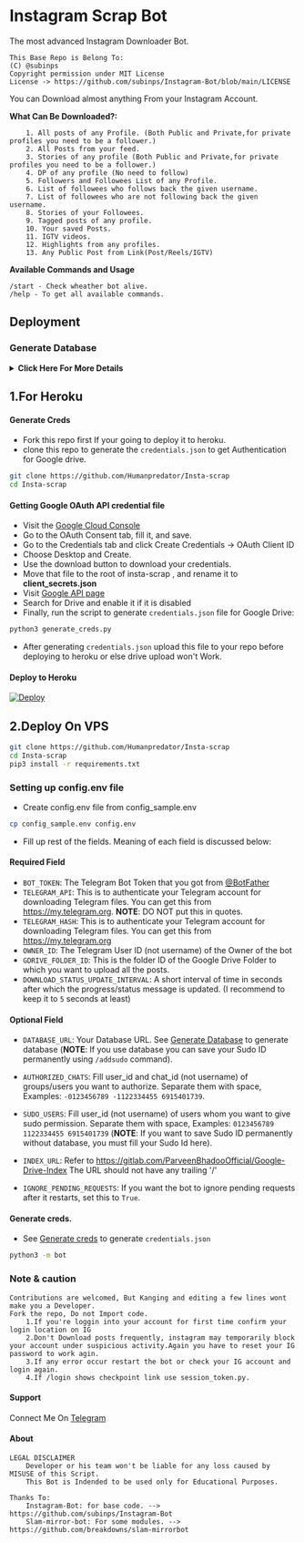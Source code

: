 # Instagram Scrap Bot
The most advanced Instagram Downloader Bot.

```
This Base Repo is Belong To:
(C) @subinps
Copyright permission under MIT License
License -> https://github.com/subinps/Instagram-Bot/blob/main/LICENSE
```


You can Download almost anything From your Instagram Account.

**What Can Be Downloaded?:**
```
    1. All posts of any Profile. (Both Public and Private,for private profiles you need to be a follower.)
    2. All Posts from your feed.
    3. Stories of any profile (Both Public and Private,for private profiles you need to be a follower.)
    4. DP of any profile (No need to follow)
    5. Followers and Followees List of any Profile.
    6. List of followees who follows back the given username.
    7. List of followees who are not following back the given username.
    8. Stories of your Followees.
    9. Tagged posts of any profile.
    10. Your saved Posts.
    11. IGTV videos.
    12. Highlights from any profiles.
    13. Any Public Post from Link(Post/Reels/IGTV)
```

**Available Commands and Usage**
```
/start - Check wheather bot alive.
/help - To get all available commands.

```
## Deployment

### Generate Database
<details>
    <summary><b>Click Here For More Details</b></summary>

**1. Using ElephantSQL**
- Go to https://elephantsql.com and create account (skip this if you already have **ElephantSQL** account)
- Hit `Create New Instance`
- Follow the further instructions in the screen.
- Hit `Select Region`
- Hit `Review`
- Hit `Create instance`
- Select your database name
- Copy your database url, and fill to `DATABASE_URL` in config

**2. Using Heroku PostgreSQL**
<p><a href="https://dev.to/prisma/how-to-setup-a-free-postgresql-database-on-heroku-1dc1"> <img src="https://img.shields.io/badge/See%20Dev.to-black?style=for-the-badge&logo=dev.to" width="160""/></a></p>

</details>


## 1.For Heroku
    
#### Generate Creds
- Fork this repo first If your going to deploy it to heroku.
- clone this repo to generate the `credentials.json` to get Authentication for Google drive.
    
```sh
git clone https://github.com/Humanpredator/Insta-scrap
cd Insta-scrap
```
 
#### Getting Google OAuth API credential file
- Visit the [Google Cloud Console](https://console.developers.google.com/apis/credentials)
- Go to the OAuth Consent tab, fill it, and save.
- Go to the Credentials tab and click Create Credentials -> OAuth Client ID
- Choose Desktop and Create.
- Use the download button to download your credentials.
- Move that file to the root of insta-scrap , and rename it to **client_secrets.json**
- Visit [Google API page](https://console.developers.google.com/apis/library)
- Search for Drive and enable it if it is disabled
- Finally, run the script to generate `credentials.json` file for Google Drive:

```sh
python3 generate_creds.py
```

- After generating `credentials.json` upload this file to your repo before deploying to heroku or else drive upload won't Work.
    
#### Deploy to Heroku
[![Deploy](https://www.herokucdn.com/deploy/button.svg)](https://heroku.com/deploy)

## 2.Deploy On VPS

```sh
git clone https://github.com/Humanpredator/Insta-scrap
cd Insta-scrap
pip3 install -r requirements.txt
```

### Setting up config.env file
- Create config.env file from config_sample.env

```sh
cp config_sample.env config.env
```
- Fill up rest of the fields. Meaning of each field is discussed below:
#### Required Field
- `BOT_TOKEN`: The Telegram Bot Token that you got from [@BotFather](https://t.me/BotFather)
- `TELEGRAM_API`: This is to authenticate your Telegram account for downloading Telegram files. You can get this from https://my.telegram.org. **NOTE**: DO NOT put this in quotes.
- `TELEGRAM_HASH`: This is to authenticate your Telegram account for downloading Telegram files. You can get this from https://my.telegram.org
- `OWNER_ID`: The Telegram User ID (not username) of the Owner of the bot
- `GDRIVE_FOLDER_ID`: This is the folder ID of the Google Drive Folder to which you want to upload all the posts.
- `DOWNLOAD_STATUS_UPDATE_INTERVAL`: A short interval of time in seconds after which the progress/status message is updated. (I recommend to keep it to `5` seconds at least)  
#### Optional Field
- `DATABASE_URL`: Your Database URL. See [Generate Database](https://github.com/Humanpredator/insta-scrap/tree/master#generate-database) to generate database (**NOTE**: If you use database you can save your Sudo ID permanently using `/addsudo` command).
- `AUTHORIZED_CHATS`: Fill user_id and chat_id (not username) of groups/users you want to authorize. Separate them with space, Examples: `-0123456789 -1122334455 6915401739`.
- `SUDO_USERS`: Fill user_id (not username) of users whom you want to give sudo permission. Separate them with space, Examples: `0123456789 1122334455 6915401739` (**NOTE**: If you want to save Sudo ID permanently without database, you must fill your Sudo Id here).

- `INDEX_URL`: Refer to https://gitlab.com/ParveenBhadooOfficial/Google-Drive-Index The URL should not have any trailing '/'
- `IGNORE_PENDING_REQUESTS`: If you want the bot to ignore pending requests after it restarts, set this to `True`.

#### Generate creds.
- See [Generate creds](https://github.com/Humanpredator/insta-scrap/tree/master#generate-creds) to generate `credentials.json`

```sh
python3 -m bot
```


### Note & caution

```
Contributions are welcomed, But Kanging and editing a few lines wont make you a Developer.
Fork the repo, Do not Import code.    
    1.If you're loggin into your account for first time confirm your login location on IG
    2.Don't Download posts frequently, instagram may temporarily block your account under suspicious activity.Again you have to reset your IG password to work agin.
    3.If any error occur restart the bot or check your IG account and login again.
    4.If /login shows checkpoint link use session_token.py.

```

#### Support
Connect Me On [Telegram](https://t.me/query_realm)

#### About
```
LEGAL DISCLAIMER
    Developer or his team won't be liable for any loss caused by MISUSE of this Script.
    This Bot is Indended to be used only for Educational Purposes.
```
```
Thanks To:
    Instagram-Bot: for base code. --> https://github.com/subinps/Instagram-Bot
    Slam-mirror-bot: For some modules. --> https://github.com/breakdowns/slam-mirrorbot
```
    
